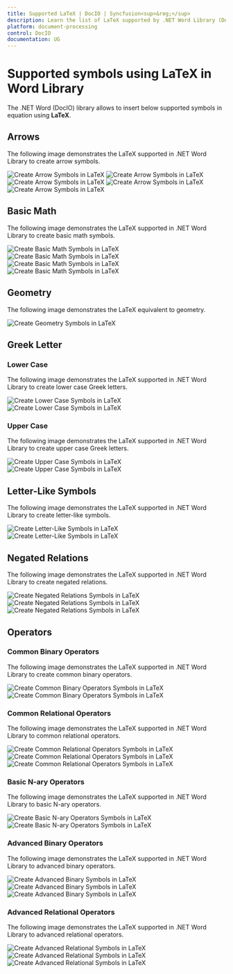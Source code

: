 ```yaml
---
title: Supported LaTeX | DocIO | Syncfusion<sup>&reg;</sup>
description: Learn the list of LaTeX supported by .NET Word Library (DocIO) while creating equation in Word document.
platform: document-processing
control: DocIO
documentation: UG
---
```


# Supported symbols using LaTeX in Word Library
The .NET Word (DocIO) library allows to insert below supported symbols in equation using **LaTeX**.

## Arrows

The following image demonstrates the LaTeX supported in .NET Word Library to create arrow symbols.

![Create Arrow Symbols in LaTeX](WorkingwithMathematicalEquation_images/ArrowsInLaTex_1.png)
![Create Arrow Symbols in LaTeX](WorkingwithMathematicalEquation_images/ArrowsInLaTex_2.png)
![Create Arrow Symbols in LaTeX](WorkingwithMathematicalEquation_images/ArrowsInLaTex_3.png)
![Create Arrow Symbols in LaTeX](WorkingwithMathematicalEquation_images/ArrowsInLaTex_4.png)
![Create Arrow Symbols in LaTeX](WorkingwithMathematicalEquation_images/ArrowsInLaTex_5.png)

## Basic Math

The following image demonstrates the LaTeX supported in .NET Word Library to create basic math symbols.

![Create Basic Math Symbols in LaTeX](WorkingwithMathematicalEquation_images/BasicMath_1.png)
![Create Basic Math Symbols in LaTeX](WorkingwithMathematicalEquation_images/BasicMath_2.png)
![Create Basic Math Symbols in LaTeX](WorkingwithMathematicalEquation_images/BasicMath_3.png)
![Create Basic Math Symbols in LaTeX](WorkingwithMathematicalEquation_images/BasicMath_4.png)

## Geometry

The following image demonstrates the LaTeX equivalent to geometry.

![Create Geometry Symbols in LaTeX](WorkingwithMathematicalEquation_images/Geometry.png)

## Greek Letter

### Lower Case

The following image demonstrates the LaTeX supported in .NET Word Library to create lower case Greek letters.

![Create Lower Case Symbols in LaTeX](WorkingwithMathematicalEquation_images/GreekLetter_LowerCase_1.png)
![Create Lower Case Symbols in LaTeX](WorkingwithMathematicalEquation_images/GreekLetter_LowerCase_2.png)

### Upper Case

The following image demonstrates the LaTeX supported in .NET Word Library to create upper case Greek letters.

![Create Upper Case Symbols in LaTeX](WorkingwithMathematicalEquation_images/GreekLetter_UpperCase_1.png)
![Create Upper Case Symbols in LaTeX](WorkingwithMathematicalEquation_images/GreekLetter_UpperCase_2.png)

## Letter-Like Symbols

The following image demonstrates the LaTeX supported in .NET Word Library to create letter-like symbols.

![Create Letter-Like Symbols in LaTeX](WorkingwithMathematicalEquation_images/LetterLikeSymbols_1.png)
![Create Letter-Like Symbols in LaTeX](WorkingwithMathematicalEquation_images/LetterLikeSymbols_2.png)

## Negated Relations

The following image demonstrates the LaTeX supported in .NET Word Library to create negated relations.

![Create Negated Relations Symbols in LaTeX](WorkingwithMathematicalEquation_images/NegatedRelation_1.png)
![Create Negated Relations Symbols in LaTeX](WorkingwithMathematicalEquation_images/NegatedRelation_2.png)
![Create Negated Relations Symbols in LaTeX](WorkingwithMathematicalEquation_images/NegatedRelation_3.png)

## Operators

### Common Binary Operators

The following image demonstrates the LaTeX supported in .NET Word Library to create common binary operators.

![Create Common Binary Operators Symbols in LaTeX](WorkingwithMathematicalEquation_images/CommonBinaryOperator_1.png)
![Create Common Binary Operators Symbols in LaTeX](WorkingwithMathematicalEquation_images/CommonBinaryOperator_2.png)

### Common Relational Operators

The following image demonstrates the LaTeX supported in .NET Word Library to common relational operators.

![Create Common Relational Operators Symbols in LaTeX](WorkingwithMathematicalEquation_images/CommonRelationalOperator_1.png)
![Create Common Relational Operators Symbols in LaTeX](WorkingwithMathematicalEquation_images/CommonRelationalOperator_2.png)
![Create Common Relational Operators Symbols in LaTeX](WorkingwithMathematicalEquation_images/CommonRelationalOperator_3.png)

### Basic N-ary Operators

The following image demonstrates the LaTeX supported in .NET Word Library to basic N-ary operators.

![Create Basic N-ary Operators Symbols in LaTeX](WorkingwithMathematicalEquation_images/BinaryN-aryOperator_1.png)
![Create Basic N-ary Operators Symbols in LaTeX](WorkingwithMathematicalEquation_images/BinaryN-aryOperator_2.png)

### Advanced Binary Operators

The following image demonstrates the LaTeX supported in .NET Word Library to advanced binary operators.

![Create Advanced Binary Symbols in LaTeX](WorkingwithMathematicalEquation_images/AdvancedBinaryOperator_1.png)
![Create Advanced Binary Symbols in LaTeX](WorkingwithMathematicalEquation_images/AdvancedBinaryOperator_2.png)
![Create Advanced Binary Symbols in LaTeX](WorkingwithMathematicalEquation_images/AdvancedBinaryOperator_3.png)

### Advanced Relational Operators

The following image demonstrates the LaTeX supported in .NET Word Library to advanced relational operators.

![Create Advanced Relational Symbols in LaTeX](WorkingwithMathematicalEquation_images/AdvancedRelationalOperator_1.png)
![Create Advanced Relational Symbols in LaTeX](WorkingwithMathematicalEquation_images/AdvancedRelationalOperator_2.png)
![Create Advanced Relational Symbols in LaTeX](WorkingwithMathematicalEquation_images/AdvancedRelationalOperator_3.png)

